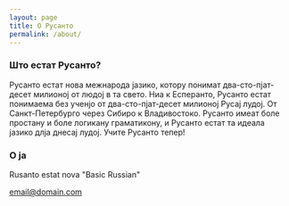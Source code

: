 ```yaml
---
layout: page
title: О Русанто
permalink: /about/
---
```



### Што естат Русанто?

Русанто естат нова межнарода јазико, котору понимат два-сто-пјат-десет милионој от людој в та свето. Ниа к Есперанто, Русанто естат понимаема без ученјо от два-сто-пјат-десет милионој Русај лудој. От Санкт-Петербурго через Сибиро к Владивостоко. Русанто имеат боле простану и боле логикану граматикону, и Русанто естат та идеала јазико длја днесај лудој. Учите Русанто тепер!

### О ја

Rusanto estat nova "Basic Russian"

[email@domain.com](mailto:email@domain.com)